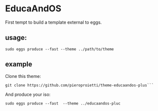 # EducaAndOS

First tempt to build a template external to eggs.

## usage:

```
sudo eggs produce --fast --theme ../path/to/theme
```
## example

Clone this theme:

```
git clone https://github.com/pieroproietti/theme-educaandos-plus```
```

And produce your iso:

```
sudo eggs produce --fast  --theme ../educaandos-pluc
```


